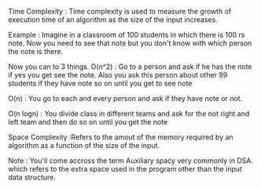 Time Complexity :
     Time complexity is used to measure the growth of execution time of an algorithm as the size of the input increases.

Example : Imagine   in a classroom of 100 students in which there is 100 rs note. Now you need to see that note but you don't know with which person the note is there.

Now you can to 3 things.
O(n^2) :  Go to a person and ask if he has the note if yes you get see the note. Also you ask this person about other 99 students if they have note so on until you get to see note

O(n) : You go to each and every person and ask if they have note or not.

O(n logn) : You divide class in different teams and ask for the not 
          right and left team and then do so on until you get the note
  

Space Complexity :Refers to the amout of the memory required by an algorithm as a function of the size of the input.

Note : You'll come accross the term Auxiliary spacy very commonly in DSA. which refers to the extra space used in the program other than the input data structure.